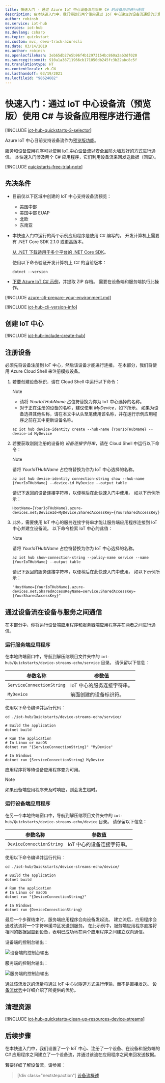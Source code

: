 ```yaml
---
title: 快速入门 - 通过 Azure IoT 中心设备流与采用 C# 的设备应用进行通信
description: 在本快速入门中，我们将运行两个使用通过 IoT 中心建立的设备流通信的示例 C# 应用程序。
author: robinsh
ms.service: iot-hub
services: iot-hub
ms.devlang: csharp
ms.topic: quickstart
ms.custom: mvc, devx-track-azurecli
ms.date: 03/14/2019
ms.author: robinsh
ms.openlocfilehash: 3eb65db27e5b96f4b12973154bc860a2ab3df020
ms.sourcegitcommit: 910a1a38711966cb171050db245fc3b22abc8c5f
ms.translationtype: HT
ms.contentlocale: zh-CN
ms.lasthandoff: 03/19/2021
ms.locfileid: "98624602"
---
```

# <a name="quickstart-communicate-to-a-device-application-in-c-via-iot-hub-device-streams-preview"></a>快速入门：通过 IoT 中心设备流（预览版）使用 C# 与设备应用程序进行通信

[!INCLUDE [iot-hub-quickstarts-3-selector](../../includes/iot-hub-quickstarts-3-selector.md)]

Azure IoT 中心目前支持设备流作为[预览版功能](https://azure.microsoft.com/support/legal/preview-supplemental-terms/)。

服务和设备应用程序可以使用 [IoT 中心设备流](./iot-hub-device-streams-overview.md)以安全且防火墙友好的方式进行通信。 本快速入门涉及两个 C# 应用程序，它们利用设备流来回发送数据（回显）。

[!INCLUDE [quickstarts-free-trial-note](../../includes/quickstarts-free-trial-note.md)]

## <a name="prerequisites"></a>先决条件

* 目前仅以下区域中创建的 IoT 中心支持设备流预览：
  * 美国中部
  * 美国中部 EUAP
  * 北欧
  * 东南亚

* 本快速入门中运行的两个示例应用程序是使用 C# 编写的。 开发计算机上需要有 .NET Core SDK 2.1.0 或更高版本。

    [从 .NET 下载适用于多个平台的 .NET Core SDK](https://www.microsoft.com/net/download/all)。

    使用以下命令验证开发计算机上 C# 的当前版本：

    ```
    dotnet --version
    ```

* [下载 Azure IoT C# 示例](https://github.com/Azure-Samples/azure-iot-samples-csharp/archive/master.zip)，并提取 ZIP 存档。 需要在设备端和服务端执行此操作。

[!INCLUDE [azure-cli-prepare-your-environment.md](../../includes/azure-cli-prepare-your-environment-no-header.md)]

[!INCLUDE [iot-hub-cli-version-info](../../includes/iot-hub-cli-version-info.md)]

## <a name="create-an-iot-hub"></a>创建 IoT 中心

[!INCLUDE [iot-hub-include-create-hub](../../includes/iot-hub-include-create-hub.md)]

## <a name="register-a-device"></a>注册设备

必须先将设备注册到 IoT 中心，然后该设备才能进行连接。 在本部分，我们将使用 Azure Cloud Shell 来注册模拟设备。

1. 若要创建设备标识，请在 Cloud Shell 中运行以下命令：

   > [!NOTE]
   > * 请将 *YourIoTHubName* 占位符替换为你为 IoT 中心选择的名称。
   > * 对于正在注册的设备的名称，建议使用 *MyDevice*，如下所示。 如果为设备选择其他名称，请在本文中从头至尾使用该名称，并在运行示例应用程序之前在其中更新设备名称。

    ```azurecli-interactive
    az iot hub device-identity create --hub-name {YourIoTHubName} --device-id MyDevice
    ```

1. 若要获取刚刚注册的设备的 *设备连接字符串*，请在 Cloud Shell 中运行以下命令：

   > [!NOTE]
   > 请将 *YourIoTHubName* 占位符替换为你为 IoT 中心选择的名称。

    ```azurecli-interactive
    az iot hub device-identity connection-string show --hub-name {YourIoTHubName} --device-id MyDevice --output table
    ```

    请记下返回的设备连接字符串，以便稍后在此快速入门中使用。 如以下示例所示：

   `HostName={YourIoTHubName}.azure-devices.net;DeviceId=MyDevice;SharedAccessKey={YourSharedAccessKey}`

3. 此外，需要使用 IoT 中心的服务连接字符串才能让服务端应用程序连接到 IoT 中心并建立设备流。 以下命令检索 IoT 中心的此值：

   > [!NOTE]
   > 请将 *YourIoTHubName* 占位符替换为你为 IoT 中心选择的名称。

    ```azurecli-interactive
    az iot hub show-connection-string --policy-name service --name {YourIoTHubName} --output table
    ```

    请记下返回的服务连接字符串，以便稍后在此快速入门中使用。 如以下示例所示：

   `"HostName={YourIoTHubName}.azure-devices.net;SharedAccessKeyName=service;SharedAccessKey={YourSharedAccessKey}"`

## <a name="communicate-between-the-device-and-the-service-via-device-streams"></a>通过设备流在设备与服务之间通信

在本部分中，你将运行设备端应用程序和服务器端应用程序并在两者之间进行通信。

### <a name="run-the-service-side-application"></a>运行服务端应用程序

在本地终端窗口中，导航到解压缩项目文件夹中的 `iot-hub/Quickstarts/device-streams-echo/service` 目录。 请保留以下信息：

| 参数名称 | 参数值 |
|----------------|-----------------|
| `ServiceConnectionString` | IoT 中心的服务连接字符串。 |
| `MyDevice` | 前面创建的设备标识符。 |

使用以下命令编译并运行代码：

```
cd ./iot-hub/Quickstarts/device-streams-echo/service/

# Build the application
dotnet build

# Run the application
# In Linux or macOS
dotnet run "{ServiceConnectionString}" "MyDevice"

# In Windows
dotnet run {ServiceConnectionString} MyDevice
```
应用程序将等待设备应用程序变为可用。

> [!NOTE]
> 如果设备端应用程序未及时响应，则会发生超时。

### <a name="run-the-device-side-application"></a>运行设备端应用程序

在另一个本地终端窗口中，导航到解压缩项目文件夹中的 `iot-hub/Quickstarts/device-streams-echo/device` 目录。 请保留以下信息：

| 参数名称 | 参数值 |
|----------------|-----------------|
| `DeviceConnectionString` | IoT 中心的设备连接字符串。 |

使用以下命令编译并运行代码：

```
cd ./iot-hub/Quickstarts/device-streams-echo/device/

# Build the application
dotnet build

# Run the application
# In Linux or macOS
dotnet run "{DeviceConnectionString}"

# In Windows
dotnet run {DeviceConnectionString}
```

最后一个步骤结束时，服务端应用程序会向设备发起流。 建立流后，应用程序会通过该流将一个字符串缓冲区发送到服务。 在此示例中，服务端应用程序直接将相同的数据回显到设备，表明已成功地在两个应用程序之间建立双向通信。

设备端的控制台输出：

![设备端的控制台输出](./media/quickstart-device-streams-echo-csharp/device-console-output.png)

服务端的控制台输出：

![服务端的控制台输出](./media/quickstart-device-streams-echo-csharp/service-console-output.png)

通过该流发送的流量将通过 IoT 中心以隧道方式进行传输，而不是直接发送。 [设备流优势](./iot-hub-device-streams-overview.md#benefits)中详细介绍了所提供的优势。

## <a name="clean-up-resources"></a>清理资源

[!INCLUDE [iot-hub-quickstarts-clean-up-resources-device-streams](../../includes/iot-hub-quickstarts-clean-up-resources-device-streams.md)]

## <a name="next-steps"></a>后续步骤

在本快速入门中，我们设置了一个 IoT 中心、注册了一个设备、在设备和服务端的 C# 应用程序之间建立了一个设备流，并通过该流在应用程序之间来回发送数据。

若要详细了解设备流，请参阅：

> [!div class="nextstepaction"]
> [设备流概述](./iot-hub-device-streams-overview.md)
